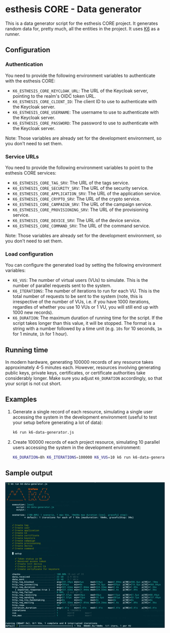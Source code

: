 # esthesis CORE - Data generator

This is a data generator script for the esthesis CORE project. It generates random data for, pretty
much, all the entities in the project. It uses [K6](https://k6.io) as a runner.

## Configuration

### Authentication
You need to provide the following environment variables to authenticate with the esthesis CORE:
- `K6_ESTHESIS_CORE_KEYCLOAK_URL`: The URL of the Keycloak server, pointing to the realm's OIDC
token URL.
- `K6_ESTHESIS_CORE_CLIENT_ID`: The client ID to use to authenticate with the Keycloak server.
- `K6_ESTHESIS_CORE_USERNAME`: The username to use to authenticate with the Keycloak server.
- `K6_ESTHESIS_CORE_PASSWORD`: The password to use to authenticate with the Keycloak server.

Note: Those variables are already set for the development environment, so you don't need to set them.

### Service URLs
You need to provide the following environment variables to point to the esthesis CORE services:
- `K6_ESTHESIS_CORE_TAG_SRV`: The URL of the tags service.
- `K6_ESTHESIS_CORE_SECURITY_SRV`: The URL of the security service.
- `K6_ESTHESIS_CORE_APPLICATION_SRV`: The URL of the application service.
- `K6_ESTHESIS_CORE_CRYPTO_SRV`: The URL of the crypto service.
- `K6_ESTHESIS_CORE_CAMPAIGN_SRV`: The URL of the campaign service.
- `K6_ESTHESIS_CORE_PROVISIONING_SRV`: The URL of the provisioning service.
- `K6_ESTHESIS_CORE_DEVICE_SRV`: The URL of the device service.
- `K6_ESTHESIS_CORE_COMMAND_SRV`: The URL of the command service.

Note: Those variables are already set for the development environment, so you don't need to set them.

### Load configuration
You can configure the generated load by setting the following environment variables:
- `K6_VUS`: The number of virtual users (VUs) to simulate. This is the number of parallel requests sent to the system.
- `K6_ITERATIONS`: The number of iterations to run for each VU. This is the total number of requests to be sent to the system (note, this is irrespective of the number of VUs, i.e. if you have 1000 iterations, regardles of whether you use 10 VUs or 1 VU, you will still end up with 1000 new records).
- `K6_DURATION`: The maximum duration of running time for the script. If the script takes longer than this value, it will be stopped. The format is a string with a number followed by a time unit (e.g. `10s` for 10 seconds, `1m` for 1 minute, `1h` for 1 hour).

## Running time

In modern hardware, generating 100000 records of any resource takes approximately 4-5 minutes each. However, resources involving generating public keys, private keys, certificates, or certificate authorities take considerably longer. Make sure you adjust `K6_DURATION` accordingly, so that your script is not cut short.

## Examples

1. Generate a single record of each resource, simulating a single user accessing the system in the development environment (useful to test your setup before generating a lot of data):

	```Bash
	k6 run k6-data-generator.js
	```

2. Create 100000 records of each project resource, simulating 10 parallel users accessing the system in the development environment:

	```Bash
	K6_DURATION=8h K6_ITERATIONS=100000 K6_VUS=10 k6 run k6-data-generator.js
	```

## Sample output
![readme.png](readme.png)
